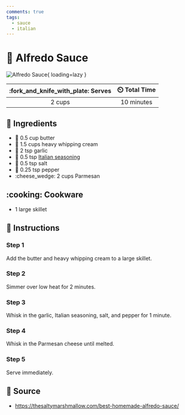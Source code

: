 ```yaml
---
comments: true
tags:
  - sauce
  - italian
---
```

# :spaghetti: Alfredo Sauce

![Alfredo Sauce](../assets/images/alfredo-sauce.jpg){ loading=lazy }

| :fork_and_knife_with_plate: Serves | :timer_clock: Total Time |
|:----------------------------------:|:-----------------------: |
| 2 cups | 10 minutes |

## :salt: Ingredients

- :butter: 0.5 cup butter
- :icecream: 1.5 cups heavy whipping cream
- :garlic: 2 tsp garlic
- :herb: 0.5 tsp [Italian seasoning][1]
- :salt: 0.5 tsp salt
- :salt: 0.25 tsp pepper
- :cheese_wedge: 2 cups Parmesan

## :cooking: Cookware

- 1 large skillet

## :pencil: Instructions

### Step 1

Add the butter and heavy whipping cream to a large skillet.

### Step 2

Simmer over low heat for 2 minutes.

### Step 3

Whisk in the garlic, Italian seasoning, salt, and pepper for 1 minute.

### Step 4

Whisk in the Parmesan cheese until melted.

### Step 5

Serve immediately.

## :link: Source

- <https://thesaltymarshmallow.com/best-homemade-alfredo-sauce/>

[1]: <../ingredients/seasonings/italian-seasoning.md>
